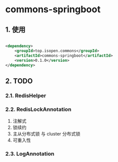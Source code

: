 # commons-springboot

## 1. 使用

```xml

<dependency>
    <groupId>top.isopen.commons</groupId>
    <artifactId>commons-springboot</artifactId>
    <version>0.1.0</version>
</dependency>
```

## 2. TODO

### 2.1. RedisHelper

### 2.2. RedisLockAnnotation

1. 注解式
2. 锁续约
3. 主从分布式锁 与 cluster 分布式锁
4. 可重入性

### 2.3. LogAnnotation

